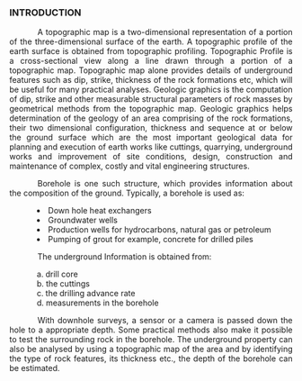 ### INTRODUCTION<br>

<p style="text-indent:50px;text-align:justify">A topographic map is a two-dimensional representation of a portion of the three-dimensional surface of the earth. A topographic profile of the earth surface is obtained from topographic profiling. Topographic Profile is a cross-sectional view along a line drawn through a portion of a topographic map. Topographic map alone provides details of underground features such as dip, strike, thickness of the rock formations etc, which will be useful for many practical analyses. Geologic graphics is the computation of dip, strike and other measurable structural parameters of rock masses by geometrical methods from the topographic map. Geologic graphics helps determination of the geology of an area comprising of the rock formations, their two dimensional configuration, thickness and sequence at or below the ground surface which are the most important geological data for planning and execution of earth works like cuttings, quarrying, underground works and improvement of site conditions, design, construction and maintenance of complex, costly and vital engineering structures.</p>

<p style="text-indent:50px;text-align:justify">Borehole is one such structure, which provides information about the composition of the ground. Typically, a borehole is used as:</p>

<ul style="text-indent:25px;text-align:justify;list-style-position:inside">
<li>Down hole heat exchangers</li>
<li>Groundwater wells</li>
<li>Production wells for hydrocarbons, natural gas or petroleum</li>
<li>Pumping of grout for example, concrete for drilled piles</li>
</ul>

<p style="text-indent:50px;text-align:justify">The underground Information is obtained from:</p>

<ol style="text-indent:25px;text-align:justify;list-style-position:inside;list-style-type:lower-alpha">
<li>drill core</li>
<li>the cuttings</li>
<li>the drilling advance rate</li>
<li> measurements in the borehole</li>
</ol>

<p style="text-indent:50px;text-align:justify">With downhole surveys, a sensor or a camera is passed down the hole to a appropriate depth. Some practical methods also make it possible to test the surrounding rock in the borehole. The underground property can also be analysed by using a topographic map of the area and by identifying the type of rock features, its thickness etc., the depth of the borehole can be estimated.</p>
